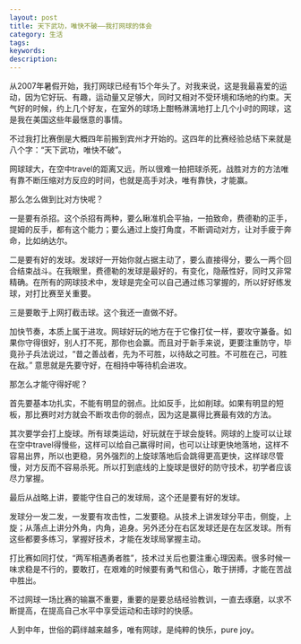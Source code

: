 ```yaml
---
layout: post
title: 天下武功，唯快不破——我打网球的体会
category: 生活
tags: 
keywords: 
description: 
---
```


从2007年暑假开始，我打网球已经有15个年头了。对我来说，这是我最喜爱的运动，因为它好玩、有趣，运动量又足够大，同时又相对不受环境和场地的约束。天气好的时候，约上几个好友，在室外的球场上酣畅淋漓地打上几个小时的网球，这是我在美国这些年最惬意的事情。

不过我打比赛倒是大概四年前搬到宾州才开始的。这四年的比赛经验总结下来就是八个字：“天下武功，唯快不破”。

网球球大，在空中travel的距离又远，所以很难一拍把球杀死，战胜对方的方法唯有靠不断压缩对方反应的时间，也就是高手对决，唯有靠快，才能赢。

那么怎么做到比对方快呢？

一是要有杀招。这个杀招有两种，要么瞅准机会平抽，一拍致命，费德勒的正手，提姆的反手，都有这个能力；要么通过上旋打角度，不断调动对方，让对手疲于奔命，比如纳达尔。

二是要有好的发球。发球好一开始你就占据主动了，要么直接得分，要么一两个回合结束战斗。在我眼里，费德勒的发球是最好的，有变化，隐蔽性好，同时又非常精确。在所有的网球技术中，发球是完全可以自己通过练习掌握的，所以好好练发球，对打比赛至关重要。

三是要敢于上网打截击球。这个我还一直做不好。

加快节奏，本质上属于进攻。网球好玩的地方在于它像打仗一样，要攻守兼备。如果你守得很好，别人打不死，那你也会赢。而且对于新手来说，更要注重防守，毕竟孙子兵法说过，“昔之善战者，先为不可胜，以待敌之可胜。不可胜在己，可胜在敌。” 意思就是先要守好，在相持中等待机会进攻。

那怎么才能守得好呢？

首先要基本功扎实，不能有明显的弱点。比如反手，比如削球。如果有明显的短板，那比赛时对方就会不断攻击你的弱点，因为这是赢得比赛最有效的方法。

其次要学会打上旋球。所有球类运动，好玩就在于球会旋转。网球的上旋可以让球在空中travel得慢些，这样可以给自己赢得时间，也可以让球更快地落地，这样不容易出界，所以也更稳，另外强烈的上旋球落地后会跳得更高更快，这样球尽管慢，对方反而不容易杀死。所以打到底线的上旋球是很好的防守技术，初学者应该尽力掌握。

最后从战略上讲，要能守住自己的发球局，这个还是要有好的发球。

发球分一发二发，一发要有攻击性，二发要稳。从技术上讲发球分平击，侧旋，上旋；从落点上讲分外角，内角，追身。另外还分在右区发球还是在左区发球。所有这些都要多练习，掌握好技术，才能在发球局掌握主动。

打比赛如同打仗，“两军相遇勇者胜”，技术过关后也要注重心理因素。很多时候一味求稳是不行的，要敢打，在艰难的时候要有勇气和信心，敢于拼搏，才能在苦战中胜出。

不过网球一场比赛的输赢不重要，重要的是要总结经验教训，一直去琢磨，以求不断提高，在提高自己水平中享受运动和击球时的快感。

人到中年，世俗的羁绊越来越多，唯有网球，是纯粹的快乐，pure joy。
